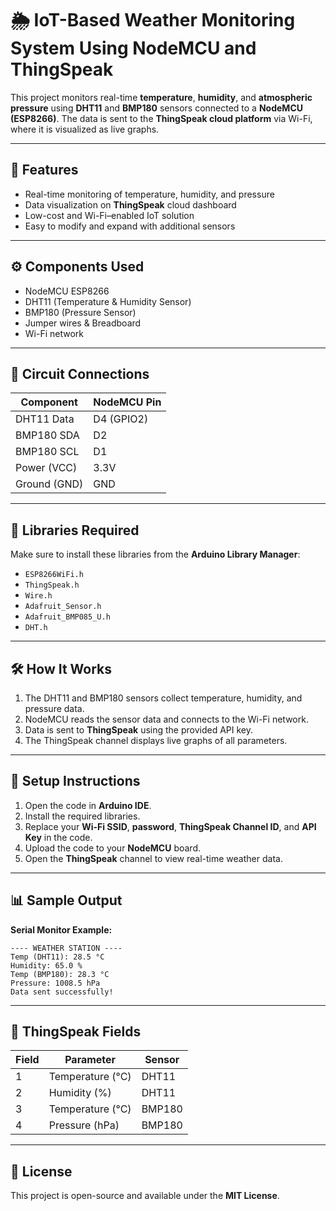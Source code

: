# 🌦️ IoT-Based Weather Monitoring System Using NodeMCU and ThingSpeak

This project monitors real-time **temperature**, **humidity**, and **atmospheric pressure** using **DHT11** and **BMP180** sensors connected to a **NodeMCU (ESP8266)**. The data is sent to the **ThingSpeak cloud platform** via Wi-Fi, where it is visualized as live graphs.

---

## 🧠 Features

* Real-time monitoring of temperature, humidity, and pressure
* Data visualization on **ThingSpeak** cloud dashboard
* Low-cost and Wi-Fi–enabled IoT solution
* Easy to modify and expand with additional sensors

---

## ⚙️ Components Used

* NodeMCU ESP8266
* DHT11 (Temperature & Humidity Sensor)
* BMP180 (Pressure Sensor)
* Jumper wires & Breadboard
* Wi-Fi network

---

## 🔌 Circuit Connections

| Component    | NodeMCU Pin |
| ------------ | ----------- |
| DHT11 Data   | D4 (GPIO2)  |
| BMP180 SDA   | D2          |
| BMP180 SCL   | D1          |
| Power (VCC)  | 3.3V        |
| Ground (GND) | GND         |

---

## 🧩 Libraries Required

Make sure to install these libraries from the **Arduino Library Manager**:

* `ESP8266WiFi.h`
* `ThingSpeak.h`
* `Wire.h`
* `Adafruit_Sensor.h`
* `Adafruit_BMP085_U.h`
* `DHT.h`

---

## 🛠️ How It Works

1. The DHT11 and BMP180 sensors collect temperature, humidity, and pressure data.
2. NodeMCU reads the sensor data and connects to the Wi-Fi network.
3. Data is sent to **ThingSpeak** using the provided API key.
4. The ThingSpeak channel displays live graphs of all parameters.

---

## 🚀 Setup Instructions

1. Open the code in **Arduino IDE**.
2. Install the required libraries.
3. Replace your **Wi-Fi SSID**, **password**, **ThingSpeak Channel ID**, and **API Key** in the code.
4. Upload the code to your **NodeMCU** board.
5. Open the **ThingSpeak** channel to view real-time weather data.

---

## 📊 Sample Output

**Serial Monitor Example:**

```
---- WEATHER STATION ----
Temp (DHT11): 28.5 °C
Humidity: 65.0 %
Temp (BMP180): 28.3 °C
Pressure: 1008.5 hPa
Data sent successfully!
```

---

## 📡 ThingSpeak Fields

| Field | Parameter        | Sensor |
| ----- | ---------------- | ------ |
| 1     | Temperature (°C) | DHT11  |
| 2     | Humidity (%)     | DHT11  |
| 3     | Temperature (°C) | BMP180 |
| 4     | Pressure (hPa)   | BMP180 |

---

## 🧾 License

This project is open-source and available under the **MIT License**.


